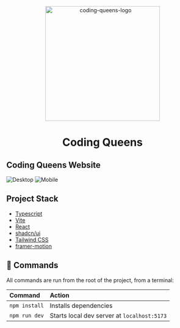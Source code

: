 <p align="center" justify="center">
  <img width="300" alt="coding-queens-logo" src="https://res.cloudinary.com/drqevumad/image/upload/v1702905956/coding-queens-logo_juuiaf.png">
</p>
<h1 align="center" justify="center">
  
  Coding Queens
  
</h1>

## Coding Queens Website

![Desktop](https://res.cloudinary.com/drqevumad/image/upload/v1702905417/mpc04iugna6srbltql50.png)
![Mobile](https://res.cloudinary.com/drqevumad/image/upload/v1702905417/rmsbmj9fm8fbdrqp78hq.png)

## Project Stack

- [Typescript](https://www.typescriptlang.org/)
- [Vite](https://vitejs.dev/)
- [React](https://react.dev/)
- [shadcn/ui](https://ui.shadcn.com/)
- [Tailwind CSS](https://tailwindcss.com/)
- [framer-motion](https://www.framer.com/motion/)

## 🧞 Commands

All commands are run from the root of the project, from a terminal:

| Command       | Action                                      |
| :------------ | :------------------------------------------ |
| `npm install` | Installs dependencies                       |
| `npm run dev` | Starts local dev server at `localhost:5173` |
